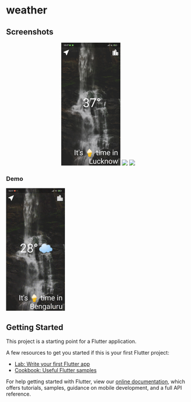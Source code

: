 # weather

## Screenshots
<p align="center">
  <img width="32%" src="demo/home.jpg?raw=true">
  <img width="32%" src="demo/home1.png?raw=true">
  <img width="32%" src="demo/search.png?raw=true">

  ### Demo
  <img width="32%" src="demo/demo.gif?raw=true">
</p>

## Getting Started

This project is a starting point for a Flutter application.

A few resources to get you started if this is your first Flutter project:

- [Lab: Write your first Flutter app](https://flutter.dev/docs/get-started/codelab)
- [Cookbook: Useful Flutter samples](https://flutter.dev/docs/cookbook)

For help getting started with Flutter, view our
[online documentation](https://flutter.dev/docs), which offers tutorials,
samples, guidance on mobile development, and a full API reference.
